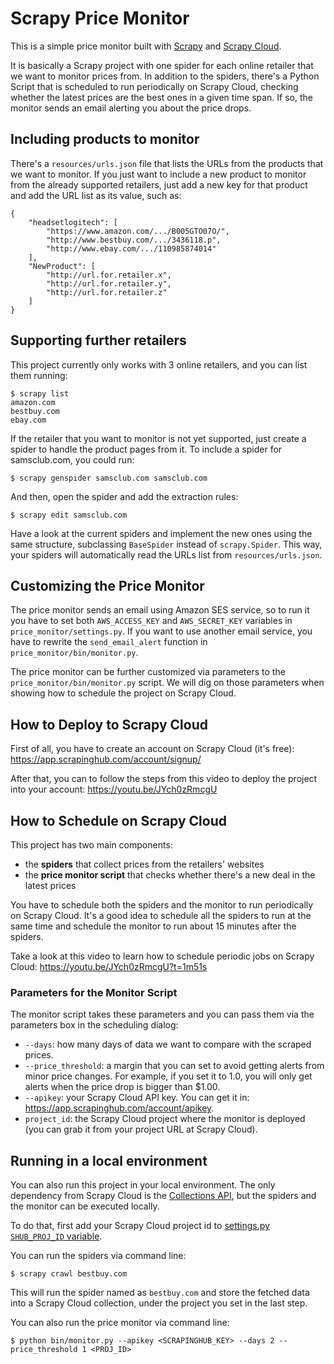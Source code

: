 Scrapy Price Monitor
====================

This is a simple price monitor built with [Scrapy](https://github.com/scrapy/scrapy)
and [Scrapy Cloud](https://scrapinghub.com/scrapy-cloud).

It is basically a Scrapy project with one spider for each online retailer that
we want to monitor prices from. In addition to the spiders, there's a Python
Script that is scheduled to run periodically on Scrapy Cloud, checking whether
the latest prices are the best ones in a given time span. If so, the monitor
sends an email alerting you about the price drops.


## Including products to monitor

There's a `resources/urls.json` file that lists the URLs from the products that
we want to monitor. If you just want to include a new product to monitor from
the already supported retailers, just add a new key for that product and add
the URL list as its value, such as:

    {
        "headsetlogitech": [
            "https://www.amazon.com/.../B005GTO07O/",
            "http://www.bestbuy.com/.../3436118.p",
            "http://www.ebay.com/.../110985874014"
        ],
        "NewProduct": [
            "http://url.for.retailer.x",
            "http://url.for.retailer.y",
            "http://url.for.retailer.z"
        ]
    }


## Supporting further retailers

This project currently only works with 3 online retailers, and you can list them
running:

    $ scrapy list
    amazon.com
    bestbuy.com
    ebay.com

If the retailer that you want to monitor is not yet supported, just create a spider
to handle the product pages from it. To include a spider for samsclub.com, you
could run:

    $ scrapy genspider samsclub.com samsclub.com

And then, open the spider and add the extraction rules:

    $ scrapy edit samsclub.com

Have a look at the current spiders and implement the new ones using the same
structure, subclassing `BaseSpider` instead of `scrapy.Spider`. This way, your
spiders will automatically read the URLs list from `resources/urls.json`.


## Customizing the Price Monitor

The price monitor sends an email using Amazon SES service, so to run it you
have to set both `AWS_ACCESS_KEY` and `AWS_SECRET_KEY` variables in
`price_monitor/settings.py`. If you want to use another email service,
you have to rewrite the `send_email_alert` function in
`price_monitor/bin/monitor.py`.

The price monitor can be further customized via parameters to the
`price_monitor/bin/monitor.py` script. We will dig on those parameters
when showing how to schedule the project on Scrapy Cloud.


## How to Deploy to Scrapy Cloud

First of all, you have to create an account on Scrapy Cloud (it's free):
https://app.scrapinghub.com/account/signup/

After that, you can to follow the steps from this video to deploy the project
into your account: https://youtu.be/JYch0zRmcgU


## How to Schedule on Scrapy Cloud

This project has two main components:

- the **spiders** that collect prices from the retailers' websites
- the **price monitor script** that checks whether there's a new deal in the latest prices

You have to schedule both the spiders and the monitor to run periodically on
Scrapy Cloud. It's a good idea to schedule all the spiders to run at the same
time and schedule the monitor to run about 15 minutes after the spiders.

Take a look at this video to learn how to schedule periodic jobs on Scrapy Cloud:
https://youtu.be/JYch0zRmcgU?t=1m51s


### Parameters for the Monitor Script

The monitor script takes these parameters and you can pass them via the parameters box in the
scheduling dialog:

- `--days`: how many days of data we want to compare with the scraped prices.
- `--price_threshold`: a margin that you can set to avoid getting alerts from minor price changes. For example, if you set it to 1.0, you will only get alerts when the price drop is bigger than $1.00.
- `--apikey`: your Scrapy Cloud API key. You can get it in: https://app.scrapinghub.com/account/apikey.
- `project_id`: the Scrapy Cloud project where the monitor is deployed (you can grab it from your project URL at Scrapy Cloud).


## Running in a local environment

You can also run this project in your local environment. The only dependency
from Scrapy Cloud is the [Collections API](https://doc.scrapinghub.com/api/collections.html),
but the spiders and the monitor can be executed locally.

To do that, first add your Scrapy Cloud project id to [settings.py `SHUB_PROJ_ID` variable](https://github.com/stummjr/scrapy_price_monitor/blob/master/price_monitor/settings.py#L11).

You can run the spiders via command line:

    $ scrapy crawl bestbuy.com

This will run the spider named as `bestbuy.com` and store the fetched data into
a Scrapy Cloud collection, under the project you set in the last step.

You can also run the price monitor via command line:

    $ python bin/monitor.py --apikey <SCRAPINGHUB_KEY> --days 2 --price_threshold 1 <PROJ_ID>

